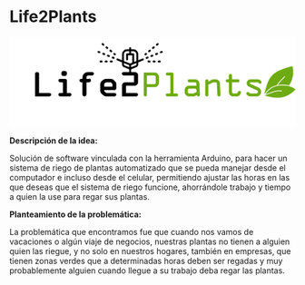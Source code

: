 # Life2Plants

<p align="center"> <img src="LaceSoft_Life2Plants/src/Imagenes/logo2.png" alt="Logo Life2Plants" alt="diegofernando01" /></p>

**Descripción de la idea:**

Solución de software vinculada con la herramienta Arduino, para hacer un sistema de riego de plantas automatizado que se pueda manejar desde el computador e incluso desde el celular, permitiendo ajustar las horas en las que deseas que el sistema de riego funcione, ahorrándole trabajo y tiempo a quien la use para regar sus plantas.

**Planteamiento de la problemática:**

La problemática que encontramos fue que cuando nos vamos de vacaciones o algún viaje de negocios, nuestras plantas no tienen a alguien quien las riegue, y no solo en nuestros hogares, también en empresas, que tienen zonas verdes que a determinadas horas deben ser regadas y muy probablemente alguien cuando llegue a su trabajo deba regar las plantas.
